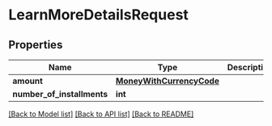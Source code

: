 # LearnMoreDetailsRequest

## Properties
Name | Type | Description | Notes
------------ | ------------- | ------------- | -------------
**amount** | [**MoneyWithCurrencyCode**](MoneyWithCurrencyCode.md) |  | [optional] 
**number_of_installments** | **int** |  | [optional] 

[[Back to Model list]](../README.md#documentation-for-models) [[Back to API list]](../README.md#documentation-for-api-endpoints) [[Back to README]](../README.md)



